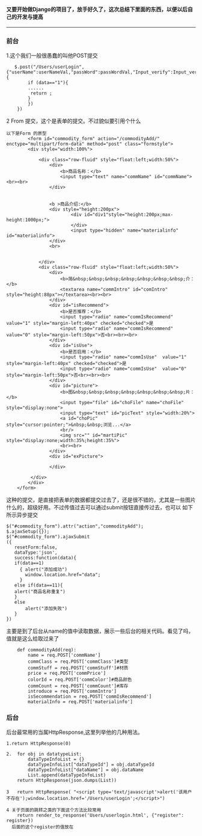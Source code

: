 #### 又要开始做Django的项目了，放手好久了，这次总结下里面的东西，以便以后自己的开发与提高

****
### 前台
    
   1.这个我们一般很愚蠢的叫他POST提交
     
       $.post("/Users/userLogin",{"userName":userNameVal,"passWord":passWordVal,"Input_verify":Input_verifyVal},function(data){
       		if (data=="1"){
       		......
	         return ;
			}
		    })
		})
  2 From 提交，这个是表单的提交。不过貌似要引用个什么
    <script src="/webStatic/public/jquery.form.js" type="text/javascript"></script>
    
    以下是Form 的原型
            <form id="commodity_form" action="/commodityAdd/" enctype="multipart/form-data" method="post" class="formstyle">
            <div style="width:100%">
                
                <div class="row-fluid" style="float:left;width:50%">
                    <div>
                        <b>商品名称：</b>
                        <input type="text" name="commName" id="commName"><br><br>
                    </div>
                    

                    <b >商品介绍:</b>
                    <div style="height:200px">
                            <div id="div1"style="height:200px;max-height:1000px;">
                            </div>
                            <input type="hidden" name="materialinfo" id="materialinfo">
                    </div>
                    <br>


                </div>
                <div class="row-fluid" style="float:left;width:50%">
                    <div>
                        <b>简&nbsp;&nbsp;&nbsp;&nbsp;&nbsp;&nbsp;&nbsp;介：</b>
                        <textarea name="commIntro" id="comIntro" style="height:88px"></textarea><br><br>
                    </div>
                    <div id="isRecommend">
                        <b>是否推荐：</b>
                        <input type="radio" name="commIsRecommend" value="1" style="margin-left:40px" checked="checked">是
                        <input type="radio" name="commIsRecommend" value="0" style="margin-left:50px">否<br><br><br>
                    </div>
                    <div id="isUse">
                        <b>是否启用：</b>
                        <input type="radio" name="commIsUse"  value="1" style="margin-left:40px" checked="checked">是
                        <input type="radio" name="commIsUse"  value="0" style="margin-left:50px">否<br><br><br>
                    </div>
                    <div id="picture">
                        <b>图&nbsp;&nbsp;&nbsp;&nbsp;&nbsp;&nbsp;&nbsp;片：</b>
                        <input type="file" id="choFile" name="choFile" style="display:none">
                        <input type="text" id="picText" style="width:20%">
                        <a id="choPic" style="cursor:pointer;">&nbsp;&nbsp;浏览...</a>
                        <br/>
                        <img src="" id="martiPic" style="display:none;width:35%;height:35%">
                        <br><br>
                    </div>
                    <div id="exPicture">

                    </div>

             </div>
            </div>
        </form>
        
        
   这种的提交，是直接把表单的数据都提交过去了，还是很不错的，尤其是一些图片什么的，超级好用。不过传值过去可以通过submit按钮直接传过去，也可以 如下所示异步提交  
   
	$("#commodity_form").attr("action","commodityAdd");
	$.ajaxSetup({});
	$("#commodity_form").ajaxSubmit
	({
	   resetForm:false,
	   dataType:'json',
	   success:function(data){
	   if(data==1)
	     { alert("添加成功")
	       window.location.href="data";
	     }
	   else if(data==11){
	   alert("商品名称重复")
	   }
	   else
	       alert("添加失败")
	   }
	})
	
	

	

主要是到了后台从name的值中读取数据，展示一些后台的相关代码。看见了吗，值就是这么给取过来了 


		def commodityAdd(req):
			name = req.POST['commName']
			commClass = req.POST['commClass']#类型
			commStuff = req.POST['commStuff']#材质
			price = req.POST['commPrice']
			colorId = req.POST['commColor']#商品颜色
			commCount = req.POST['commCount']#库存
			introduce = req.POST['commIntro']
			isSecommendation = req.POST['commIsRecommend']
			materialInfo = req.POST['materialinfo']




 

### 后台
后台最常用的当属HttpResponse,这里列举他的几种用法。
   
    1.return HttpResponse(0) 
    
	2.	for obj in datatypeList:
			dataTypeInfoList = {}
			dataTypeInfoList["dataTypeId"] = obj.dataTypeId
			dataTypeInfoList["dataName"] = obj.dataName
			List.append(dataTypeInfoList)
		return HttpResponse(json.dumps(List))
		
	3   return HttpResponse( "<script type='text/javascript'>alert('该用户不存在');window.location.href='/Users/userLogin';</script>")
	
	4 关于页面的跳转之类的下面这个方法比较常用
	    return render_to_response('Users/userlogin.html', {"register": register})
	  后面的这个register的值放在